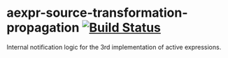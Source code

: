 # aexpr-source-transformation-propagation [![Build Status](https://travis-ci.org/active-expressions/aexpr-source-transformation-propagation.svg?branch=master)](https://travis-ci.org/active-expressions/aexpr-source-transformation-propagation)
Internal notification logic for the 3rd implementation of active expressions.
